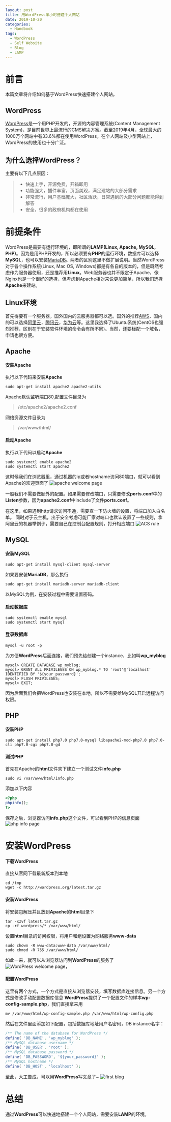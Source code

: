 ```yaml
---
layout: post
title: 用WordPress半小时搭建个人网站
date: 2019-10-20
categories: 
  - Handbook
tags: 
  - WordPress
  - Self Website
  - Blog
  - LAMP 
---
```


# 前言

本篇文章将介绍如何基于WordPress快速搭建个人网站。

## WordPress

[WordPress](https://wordpress.org/)是一个用PHP开发的，开源的内容管理系统(Content Management System)，是目前世界上最流行的CMS解决方案。截至2019年4月，全球最大的1000万个网站中有33.6%都在使用WordPress。在个人网站及小型网站上，WordPress的使用也十分广泛。
## 为什么选择WordPress？
主要有以下几点原因：
> - 快速上手，开源免费，开箱即用
> - 功能强大，插件丰富，页面美观，满足建站的大部分需求
> - 非常流行，用户基础庞大，社区活跃，日常遇到的大部分问题都能得到解答
> - 安全，很多的政府机构都在使用

# 前提条件
WordPress是需要有运行环境的，即所谓的**LAMP(Linux, Apache, MySQL, PHP)**。因为是用PHP开发的，所以必须要有**PHP**的运行环境，数据库可以选择**MySQL**，也可以安装[MariaDB](https://en.wikipedia.org/wiki/MariaDB "MariaDB")。两者的区别这里不做扩展说明。当然WordPress对于各个操作系统(Linux, Mac OS, Windows)都是有各自的版本的，但是既然考虑作为服务器使用，还是推荐用**Linux**。Web服务器也并不限定于Apache，像Nginx也是一个很好的选择，但考虑到Apache相对来说更加简单，所以我们选择**Apache**来建站。
## Linux环境
首先得要有一个服务器，国外国内的云服务器都可以选。国外的推荐[AWS](https://aws.amazon.com/)，国内的可以选择[阿里云](https://cn.aliyun.com/)，[腾讯云](https://cloud.tencent.com/)，[华为云](https://activity.huaweicloud.com/)等。这里我选择了Ubuntu系统(CentOS也强烈推荐，区别在于安装软件环境的命令会有所不同)。当然，还要标配一个域名，申请也很方便。

## Apache

#### 安装**Apache**

执行以下代码来安装**Apache**
```shell
sudo apt-get install apache2 apache2-utils
```

Apache默认监听端口80,配置文件目录为
>/etc/apache2/apache2.conf

网络资源文件目录为
>/var/www/html/

#### 启动**Apache**

执行以下代码以启动**Apache**
```shell
sudo systemctl enable apache2
sudo systemctl start apache2
```

这时候我们在浏览器里，通过机器的ip或者hostname访问80端口，就可以看到Apache的欢迎页面了
![apache welcome page](/src/img/article-img/Handbook/build%20wordpress/apache_welcome.png)

一般我们不需要做额外的配置。如果需要修改端口，只需要修改**ports.conf**中的**Listen**参数，因为**apache2.conf**中include了文件**ports.conf**。

在这里，如果遇到http请求访问不通，需要查一下防火墙的设置，将端口加入白名单。
同时对于云主机，出于安全考虑可能厂家对端口也默认设置了一些规则，拿阿里云的机器举例子，需要自己在控制台配置规则，打开相应端口
![ACS rule](/src/img/article-img/Handbook/build%20wordpress/rule.png)
## MySQL

#### 安装MySQL
```shell
sudo apt-get install mysql-client mysql-server
```
如果要安装**MariaDB**，那么执行
```shell
sudo apt-get install mariadb-server mariadb-client
```
以MySQL为例，在安装过程中需要设置密码。
#### 启动数据库
```shell
sudo systemctl enable mysql
sudo systemctl start mysql
```
#### 登录数据库
```shell
mysql -u root -p
```
为方便**WordPress**后面连接，我们预先给创建一个instance，比如叫**wp_myblog**
```shell
mysql> CREATE DATABASE wp_myblog;
mysql> GRANT ALL PRIVILEGES ON wp_myblog.* TO 'root'@'localhost' IDENTIFIED BY '${your_password}';
mysql> FLUSH PRIVILEGES;
mysql> EXIT;
```
因为后面我们会把WordPress也安装在本地，所以不需要给MySQL开启远程访问权限。
## PHP
#### 安装**PHP**
```shell
sudo apt-get install php7.0 php7.0-mysql libapache2-mod-php7.0 php7.0-cli php7.0-cgi php7.0-gd  
```
#### 测试PHP
首先在Apache的**html**文件夹下建立一个测试文件**info.php**
```shell
sudo vi /var/www/html/info.php
```
添加以下内容
```php
<?php
phpinfo();
?>
```
保存之后，浏览器访问**info.php**这个文件，可以看到PHP的信息页面
![php info page](/src/img/article-img/Handbook/build%20wordpress/php_welcome.png)
# 安装WordPress
#### 下载WordPress
直接从官网下载最新版本到本地
```shell
cd /tmp
wget -c http://wordpress.org/latest.tar.gz
```
#### 安装WordPress
将安装包解压并且放到**Apache**的**html**目录下
```shell
tar -xzvf latest.tar.gz
cp -rf wordpress/* /var/www/html/
```
设置**html**目录的访问权限，将用户和组设置为网络服务**www-data**
```shell
sudo chown -R www-data:www-data /var/www/html/
sudo chmod -R 755 /var/www/html/
```
如此一来，就可以从浏览器访问到**WordPress**的服务了
![WordPress welcome page](/src/img/article-img/Handbook/build%20wordpress/word_press_start.png)，
#### 配置WordPress
这里有两个方式，一个方式是直接从浏览器安装，填写数据库连接信息。另一个方式是修改手动配置数据库信息
**WordPress**提供了一个配置文件的样本**wp-config-sample.php**，我们直接拿来用
```shell
mv /var/www/html/wp-config-sample.php /var/www/html/wp-config.php
```
然后在文件里面添加如下配置，包括数据库地址用户名密码，DB instance名字：
```php
/** The name of the database for WordPress */
define( 'DB_NAME', 'wp_myblog' );
/** MySQL database username */
define( 'DB_USER', 'root' );
/** MySQL database password */
define( 'DB_PASSWORD', '${your_password}' );
/** MySQL hostname */
define( 'DB_HOST', 'localhost' );
```
至此，大工告成，可以用**WordPress**写文章了~
![first blog](/src/img/article-img/Handbook/build%20wordpress/blog_preview.png)
# 总结
通过**WordPress**可以快速地搭建一个个人网站，需要安装**LAMP**的环境。